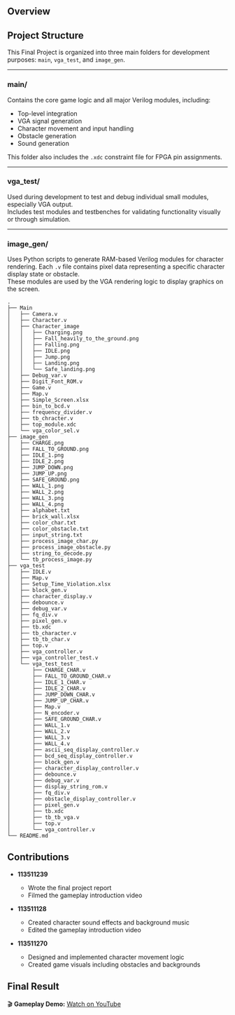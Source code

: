 ## Overview

## Project Structure

This Final Project is organized into three main folders for development purposes: `main`, `vga_test`, and `image_gen`.

---

### main/  
Contains the core game logic and all major Verilog modules, including:  
- Top-level integration  
- VGA signal generation  
- Character movement and input handling  
- Obstacle generation  
- Sound generation  

This folder also includes the `.xdc` constraint file for FPGA pin assignments.

---

### vga_test/  
Used during development to test and debug individual small modules, especially VGA output.  
Includes test modules and testbenches for validating functionality visually or through simulation.

---

### image_gen/  
Uses Python scripts to generate RAM-based Verilog modules for character rendering. Each `.v` file contains pixel data representing a specific character display state or obstacle.  
These modules are used by the VGA rendering logic to display graphics on the screen.

```
.
├── Main
│   ├── Camera.v
│   ├── Character.v
│   ├── Character_image
│   │   ├── Charging.png
│   │   ├── Fall_heavily_to_the_ground.png
│   │   ├── Falling.png
│   │   ├── IDLE.png
│   │   ├── Jump.png
│   │   ├── Landing.png
│   │   └── Safe_landing.png
│   ├── Debug_var.v
│   ├── Digit_Font_ROM.v
│   ├── Game.v
│   ├── Map.v
│   ├── Simple_Screen.xlsx
│   ├── bin_to_bcd.v
│   ├── frequency_divider.v
│   ├── tb_chracter.v
│   ├── top_module.xdc
│   └── vga_color_sel.v
├── image_gen
│   ├── CHARGE.png
│   ├── FALL_TO_GROUND.png
│   ├── IDLE_1.png
│   ├── IDLE_2.png
│   ├── JUMP_DOWN.png
│   ├── JUMP_UP.png
│   ├── SAFE_GROUND.png
│   ├── WALL_1.png
│   ├── WALL_2.png
│   ├── WALL_3.png
│   ├── WALL_4.png
│   ├── alphabet.txt
│   ├── brick_wall.xlsx
│   ├── color_char.txt
│   ├── color_obstacle.txt
│   ├── input_string.txt
│   ├── process_image_char.py
│   ├── process_image_obstacle.py
│   ├── string_to_decode.py
│   └── tb_process_image.py
├── vga_test
│   ├── IDLE.v
│   ├── Map.v
│   ├── Setup_Time_Violation.xlsx
│   ├── block_gen.v
│   ├── character_display.v
│   ├── debounce.v
│   ├── debug_var.v
│   ├── fq_div.v
│   ├── pixel_gen.v
│   ├── tb.xdc
│   ├── tb_character.v
│   ├── tb_tb_char.v
│   ├── top.v
│   ├── vga_controller.v
│   ├── vga_controller_test.v
│   └── vga_test_test
│       ├── CHARGE_CHAR.v
│       ├── FALL_TO_GROUND_CHAR.v
│       ├── IDLE_1_CHAR.v
│       ├── IDLE_2_CHAR.v
│       ├── JUMP_DOWN_CHAR.v
│       ├── JUMP_UP_CHAR.v
│       ├── Map.v
│       ├── N_encoder.v
│       ├── SAFE_GROUND_CHAR.v
│       ├── WALL_1.v
│       ├── WALL_2.v
│       ├── WALL_3.v
│       ├── WALL_4.v
│       ├── ascii_seq_display_controller.v
│       ├── bcd_seq_display_controller.v
│       ├── block_gen.v
│       ├── character_display_controller.v
│       ├── debounce.v
│       ├── debug_var.v
│       ├── display_string_rom.v
│       ├── fq_div.v
│       ├── obstacle_display_controller.v
│       ├── pixel_gen.v
│       ├── tb.xdc
│       ├── tb_tb_vga.v
│       ├── top.v
│       └── vga_controller.v
└── README.md
```

## Contributions

- **113511239**  
  - Wrote the final project report  
  - Filmed the gameplay introduction video

- **113511128**  
  - Created character sound effects and background music  
  - Edited the gameplay introduction video

- **113511270**  
  - Designed and implemented character movement logic  
  - Created game visuals including obstacles and backgrounds

## Final Result

🎬 **Gameplay Demo:** [Watch on YouTube](https://youtu.be/zS32HuutKGs)
